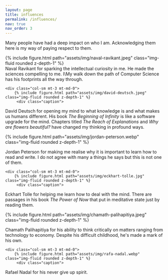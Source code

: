 ```yaml
---
layout: page
title: influences
permalink: /influences/
nav: true
nav_order: 3
---
```



Many people have had a deep impact on who I am. Acknowledging them here is my way of paying respect to them.



<div class="row mt-3">
    <div class="col-sm mt-3 mt-md-0">
        {% include figure.html path="assets/img/naval-ravikant.jpeg" class="img-fluid rounded z-depth-1" %}
         <div class="caption">
   Naval Ravikant for sparking the intellectual curiosity in me. He made the sciences compelling to me. I\My walk down the path of Computer Science has his footprints all the way through. 
</div>
    </div>
   
    <div class="col-sm mt-3 mt-md-0">
        {% include figure.html path="assets/img/david-deutsch.jpeg" class="img-fluid rounded z-depth-1" %}
         <div class="caption">
  David Deutsch for opening my mind to what knowledge is and what makes us humans different. His book <i>
The Beginning of Infinity </i> is like a software upgrade for the mind. Chapters titled <i> The Reach of Explanations </i> and <i> Why are flowers beautiful? </i> have changed my thinking in profound ways.
</div>
</div>


<div class="row mt-3">
    <div class="col-sm mt-3 mt-md-0">
        {% include figure.html path="assets/img/jordan-peterson.webp" class="img-fluid rounded z-depth-1" %}
         <div class="caption">
   
Jordan Peterson for making me realise why it is important to learn how to read and write. I do not agree with many a things he says but this is not one of them. 
</div>
    </div>
   
    <div class="col-sm mt-3 mt-md-0">
        {% include figure.html path="assets/img/eckhart-tolle.jpg" class="img-fluid rounded z-depth-1" %}
         <div class="caption">
Eckhart Tolle for helping me learn how to deal with the mind. There are passages in his book <i>The Power of Now </i> that put in meditative state just by reading them.
</div>
</div>



<div class="row mt-3">
    <div class="col-sm mt-3 mt-md-0">
        {% include figure.html path="assets/img/chamath-palihapitiya.jpeg" class="img-fluid rounded z-depth-1" %}
         <div class="caption">
   
Chamath Palihapitiya for his ability to think critically on matters ranging from technology to economy. Despite his difficult childhood, he's made a mark of his own. 
</div>
    </div>
   
    <div class="col-sm mt-3 mt-md-0">
        {% include figure.html path="assets/img/rafa-nadal.webp" class="img-fluid rounded z-depth-1" %}
         <div class="caption">
Rafael Nadal for his never give up spirit. 
</div>
</div>










